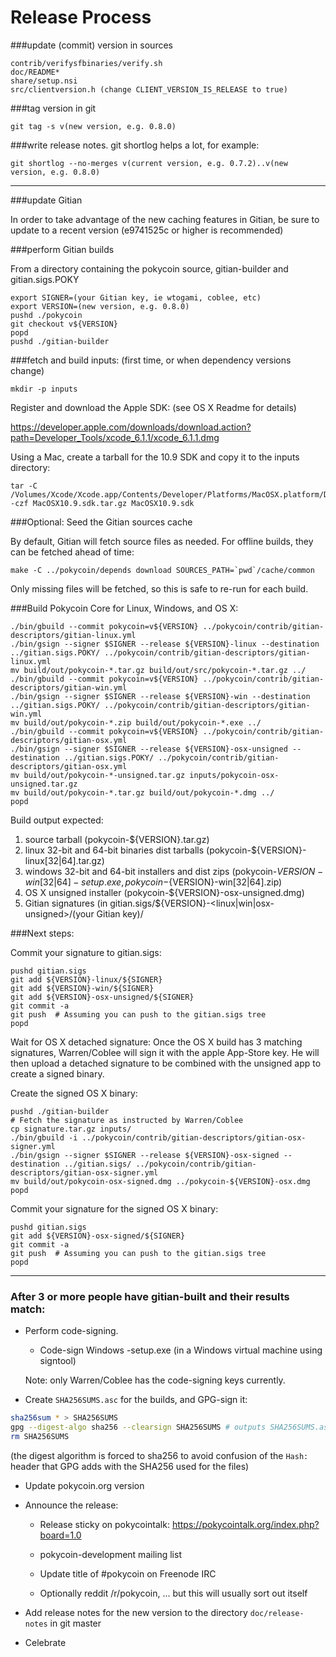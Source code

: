 Release Process
====================

###update (commit) version in sources

	contrib/verifysfbinaries/verify.sh
	doc/README*
	share/setup.nsi
	src/clientversion.h (change CLIENT_VERSION_IS_RELEASE to true)

###tag version in git

	git tag -s v(new version, e.g. 0.8.0)

###write release notes. git shortlog helps a lot, for example:

	git shortlog --no-merges v(current version, e.g. 0.7.2)..v(new version, e.g. 0.8.0)

* * *

###update Gitian

 In order to take advantage of the new caching features in Gitian, be sure to update to a recent version (e9741525c or higher is recommended)

###perform Gitian builds

 From a directory containing the pokycoin source, gitian-builder and gitian.sigs.POKY
  
    export SIGNER=(your Gitian key, ie wtogami, coblee, etc)
	export VERSION=(new version, e.g. 0.8.0)
	pushd ./pokycoin
	git checkout v${VERSION}
	popd
	pushd ./gitian-builder

###fetch and build inputs: (first time, or when dependency versions change)

	mkdir -p inputs

 Register and download the Apple SDK: (see OS X Readme for details)

 https://developer.apple.com/downloads/download.action?path=Developer_Tools/xcode_6.1.1/xcode_6.1.1.dmg

 Using a Mac, create a tarball for the 10.9 SDK and copy it to the inputs directory:

	tar -C /Volumes/Xcode/Xcode.app/Contents/Developer/Platforms/MacOSX.platform/Developer/SDKs/ -czf MacOSX10.9.sdk.tar.gz MacOSX10.9.sdk

###Optional: Seed the Gitian sources cache

  By default, Gitian will fetch source files as needed. For offline builds, they can be fetched ahead of time:

	make -C ../pokycoin/depends download SOURCES_PATH=`pwd`/cache/common

  Only missing files will be fetched, so this is safe to re-run for each build.

###Build Pokycoin Core for Linux, Windows, and OS X:

	./bin/gbuild --commit pokycoin=v${VERSION} ../pokycoin/contrib/gitian-descriptors/gitian-linux.yml
	./bin/gsign --signer $SIGNER --release ${VERSION}-linux --destination ../gitian.sigs.POKY/ ../pokycoin/contrib/gitian-descriptors/gitian-linux.yml
	mv build/out/pokycoin-*.tar.gz build/out/src/pokycoin-*.tar.gz ../
	./bin/gbuild --commit pokycoin=v${VERSION} ../pokycoin/contrib/gitian-descriptors/gitian-win.yml
	./bin/gsign --signer $SIGNER --release ${VERSION}-win --destination ../gitian.sigs.POKY/ ../pokycoin/contrib/gitian-descriptors/gitian-win.yml
	mv build/out/pokycoin-*.zip build/out/pokycoin-*.exe ../
	./bin/gbuild --commit pokycoin=v${VERSION} ../pokycoin/contrib/gitian-descriptors/gitian-osx.yml
	./bin/gsign --signer $SIGNER --release ${VERSION}-osx-unsigned --destination ../gitian.sigs.POKY/ ../pokycoin/contrib/gitian-descriptors/gitian-osx.yml
	mv build/out/pokycoin-*-unsigned.tar.gz inputs/pokycoin-osx-unsigned.tar.gz
	mv build/out/pokycoin-*.tar.gz build/out/pokycoin-*.dmg ../
	popd
  Build output expected:

  1. source tarball (pokycoin-${VERSION}.tar.gz)
  2. linux 32-bit and 64-bit binaries dist tarballs (pokycoin-${VERSION}-linux[32|64].tar.gz)
  3. windows 32-bit and 64-bit installers and dist zips (pokycoin-${VERSION}-win[32|64]-setup.exe, pokycoin-${VERSION}-win[32|64].zip)
  4. OS X unsigned installer (pokycoin-${VERSION}-osx-unsigned.dmg)
  5. Gitian signatures (in gitian.sigs/${VERSION}-<linux|win|osx-unsigned>/(your Gitian key)/

###Next steps:

Commit your signature to gitian.sigs:

	pushd gitian.sigs
	git add ${VERSION}-linux/${SIGNER}
	git add ${VERSION}-win/${SIGNER}
	git add ${VERSION}-osx-unsigned/${SIGNER}
	git commit -a
	git push  # Assuming you can push to the gitian.sigs tree
	popd

  Wait for OS X detached signature:
	Once the OS X build has 3 matching signatures, Warren/Coblee will sign it with the apple App-Store key.
	He will then upload a detached signature to be combined with the unsigned app to create a signed binary.

  Create the signed OS X binary:

	pushd ./gitian-builder
	# Fetch the signature as instructed by Warren/Coblee
	cp signature.tar.gz inputs/
	./bin/gbuild -i ../pokycoin/contrib/gitian-descriptors/gitian-osx-signer.yml
	./bin/gsign --signer $SIGNER --release ${VERSION}-osx-signed --destination ../gitian.sigs/ ../pokycoin/contrib/gitian-descriptors/gitian-osx-signer.yml
	mv build/out/pokycoin-osx-signed.dmg ../pokycoin-${VERSION}-osx.dmg
	popd

Commit your signature for the signed OS X binary:

	pushd gitian.sigs
	git add ${VERSION}-osx-signed/${SIGNER}
	git commit -a
	git push  # Assuming you can push to the gitian.sigs tree
	popd

-------------------------------------------------------------------------

### After 3 or more people have gitian-built and their results match:

- Perform code-signing.

    - Code-sign Windows -setup.exe (in a Windows virtual machine using signtool)

  Note: only Warren/Coblee has the code-signing keys currently.

- Create `SHA256SUMS.asc` for the builds, and GPG-sign it:
```bash
sha256sum * > SHA256SUMS
gpg --digest-algo sha256 --clearsign SHA256SUMS # outputs SHA256SUMS.asc
rm SHA256SUMS
```
(the digest algorithm is forced to sha256 to avoid confusion of the `Hash:` header that GPG adds with the SHA256 used for the files)

- Update pokycoin.org version

- Announce the release:

  - Release sticky on pokycointalk: https://pokycointalk.org/index.php?board=1.0

  - pokycoin-development mailing list

  - Update title of #pokycoin on Freenode IRC

  - Optionally reddit /r/pokycoin, ... but this will usually sort out itself

- Add release notes for the new version to the directory `doc/release-notes` in git master

- Celebrate 
